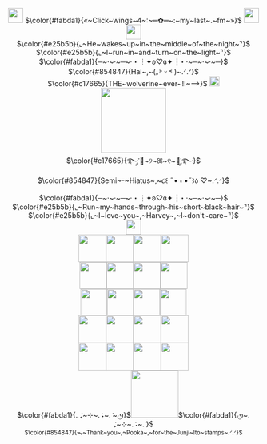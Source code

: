 <p align="center">
 <a href="https://www.last.fm/user/ChainzawMan"><img src="https://files.catbox.moe/z97noa.webp" "width="" height="30"></a> $\color{#fabda1}{«~Click~wings~4~:~═✿═~:~my~last~.~fm~»}$ <a href="https://www.last.fm/user/ChainzawMan"><img src="https://files.catbox.moe/58b7ba.jpg" "width="" height="30"></a> <br />
 <img src="https://files.catbox.moe/ztbi24.jpg" "width="" height="30"> <br />
  $\color{#e25b5b}{⌞~He~wakes~up~in~the~middle~of~the~night~⌝}$<br /> 
 $\color{#e25b5b}{⌞~I~run~in~and~turn~on~the~light~⌝}$ <br /> 
 $\color{#fabda1}{─~·~·~─~·・┆✦ʚ♡ɞ✦ ┆・·~─~·~·~─}$<br />
 $\color{#854847}{Hai~,~(｡˃ ᵕ ˂ )~.ᐟ.ᐟ}$ <br />
$\color{#c17665}{THE~wolverine~ever~!!~—>}$ <a href="https://github.com/MoiiMemeMoitie"><img src="https://files.catbox.moe/8yo5jl.gif" "width="" height=20" > </a> <br />
<img src="https://files.catbox.moe/5t2xbh.jpg" "width="" height="130"> <br />
  $\color{#c17665}{࿐༘་🦊~୨~ꕤ~୧~🐇་༘࿐}$ <br />
  $\color{#854847}{Semi~-~Hiatus~,~૮꒰ ˶• ༝ •˶꒱ა ♡~.ᐟ.ᐟ}$<br />
  $\color{#fabda1}{─~·~·~─~·・┆✦ʚ♡ɞ✦ ┆・·~─~·~·~─}$<br />
  $\color{#e25b5b}{⌞~Run~my~hands~through~his~short~black~hair~⌝}$ <br /> 
 $\color{#e25b5b}{⌞~I~love~you~,~Harvey~,~I~don't~care~⌝}$<br />
 <img src="https://files.catbox.moe/ebh2fs.jpg" "width="" height="30"> <br />
 <img src="https://files.catbox.moe/quctil.gif" "width="" height="55"><img src="https://files.catbox.moe/ojboij.gif" "width="" height="55"><img src="https://files.catbox.moe/igz5ao.gif" "width="" height="55"><img src="https://files.catbox.moe/4os0jv.gif" "width="" height="55"> <br />
 <img src="https://files.catbox.moe/2qo1ye.jpg" "width="" height="54"><img src="https://files.catbox.moe/bedq7w.png" "width="" height="54"><img src="https://files.catbox.moe/xbu5dw.png" "width="" height="54"><img src="https://files.catbox.moe/i6jrbi.png" "width="" height="54"> <br />
 <img src="https://files.catbox.moe/nh4qhx.gif" "width="" height="53"><img src="https://files.catbox.moe/i7i9v1.gif" "width="" height="53"><img src="https://files.catbox.moe/nxjhm9.gif" "width="" height="53"><img src="https://files.catbox.moe/0hqtqu.gif" "width="" height="53"> <br />
 <img src="https://files.catbox.moe/b1r2f6.jpg" "width="" height="55"><img src="https://files.catbox.moe/zjg7li.jpg" "width="" height="55"><img src="https://files.catbox.moe/tb0e5q.jpg" "width="" height="55"><img src="https://files.catbox.moe/mqrwyr.jpg" "width="" height="55"> <br  />
 <img src="https://files.catbox.moe/ymf5xp.jpg" "width="" height="55"><img src="https://files.catbox.moe/sb9cum.gif" "width="" height="55"><img src="https://files.catbox.moe/vuoz9u.gif" "width="" height="55"><img src="https://files.catbox.moe/iuh5c2.jpg" "width="" height="55"> <br />
$\color{#fabda1}{. ݁₊~⊹~. ݁˖~. ݁~৻ꪆ}$<img src="https://files.catbox.moe/5q4ar4.png" "width="" height="95">$\color{#fabda1}{৻ꪆ~. ݁₊~⊹~. ݁˖~. ݁}$ <br />
 <sub/> $\color{#854847}{ᯓ~Thank~you~,~Pooka~,~for~the~Junji~Ito~stamps~.ᐟ.ᐟ}$</sub> <br />
</div>
